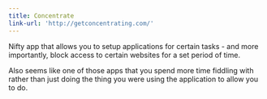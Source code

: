 ```yaml
---
title: Concentrate
link-url: 'http://getconcentrating.com/'
---
```

<p>Nifty app that allows you to setup applications for certain tasks - and more importantly, block access to certain websites for a set period of time.</p>
<p>Also seems like one of those apps that you spend more time fiddling with rather than just doing the thing you were using the application to allow you to do.</p>
